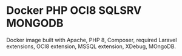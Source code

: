 # Docker PHP OCI8 SQLSRV MONGODB
Docker image built with Apache, PHP 8, Composer, required Laravel extensions, OCI8 extension, MSSQL extension, XDebug, MOngoDB.

